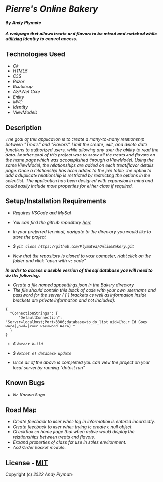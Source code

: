 # _Pierre's Online Bakery_

#### By **_Andy Plymate_**

#### _A webpage that allows treats and flavors to be mixed and matched while utilizing Identity to control access._

## Technologies Used

* _C#_
* _HTML5_
* _CSS_
* _Razor_
* _Bootstrap_
* _ASP.Net Core_
* _Entity_
* _MVC_
* _Identity_
* _ViewModels_

## Description

_The goal of this application is to create a many-to-many relationship between "Treats" and "Flavors". Limit the create, edit, and delete data functions to authorized users, while allowing any user the ability to read the data._
_Another goal of this project was to show all the treats and flavors on the home page which was accomplished through a ViewModel. Using the same ViewModel, the relationships are added on each treat/flavor details page. Once a relationship has been added to the join table, the option to add a duplicate relationship is restricted by restricting the options in the selectlist._
_The application has been designed with expansion in mind and could easily include more properties for either class if required._

## Setup/Installation Requirements
* _Requires VSCode and MySql_

* _You can find the github repository [here](https://github.com/Plymatea/OnlineBakery.git)_
* _In your preferred terminal, navigate to the directory you would like to store the project_
* _$ `git clone https://github.com/Plymatea/OnlineBakery.git`_
* _Now that the repository is cloned to your computer, right click on the folder and click "open with vs code"_

_**In order to access a usable version of the sql database you will need to do the following:**_

* _Create a file named appsettings.json in the Bakery directory_
* _The file should contain this block of code with your own username and password for the server ( [ ] brackets as well as information inside brackets are private information and not included):_
```
{
  "ConnectionStrings": {
      "DefaultConnection": "Server=localhost;Port=3306;database=to_do_list;uid=[Your Id Goes Here];pwd=[Your Password Here];"
  }
}
```
* _$ `dotnet build`_
* _$ `dotnet ef database update`_

 * _Once all of the above is completed you can view the project on your local server by running "dotnet run"_


## Known Bugs

* _No Known Bugs_

## Road Map

* _Create feedback to user when log in information is entered incorrectly._
* _Create feedback to user when trying to create a null object._
* _Checkbox on home page that when active would display the relationships between treats and flavors._
* _Expand properties of class for use in sales environment._
* _Add Order basket module._


## License - [MIT](https://opensource.org/licenses/MIT)


Copyright (c) _2022_ _Andy Plymate_